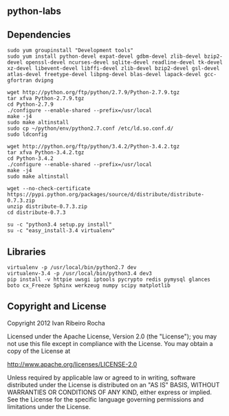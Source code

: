 python-labs
-----------

Dependencies
-----------

```shell
sudo yum groupinstall "Development tools"
sudo yum install python-devel expat-devel gdbm-devel zlib-devel bzip2-devel openssl-devel ncurses-devel sqlite-devel readline-devel tk-devel xz-devel libevent-devel libffi-devel zlib-devel bzip2-devel gsl-devel atlas-devel freetype-devel libpng-devel blas-devel lapack-devel gcc-gfortran dvipng
```

```shell
wget http://python.org/ftp/python/2.7.9/Python-2.7.9.tgz
tar xfva Python-2.7.9.tgz
cd Python-2.7.9
./configure --enable-shared --prefix=/usr/local
make -j4
sudo make altinstall
sudo cp ~/python/env/python2.7.conf /etc/ld.so.conf.d/
sudo ldconfig
```

```shell
wget http://python.org/ftp/python/3.4.2/Python-3.4.2.tgz
tar xfva Python-3.4.2.tgz
cd Python-3.4.2
./configure --enable-shared --prefix=/usr/local
make -j4
sudo make altinstall

wget --no-check-certificate https://pypi.python.org/packages/source/d/distribute/distribute-0.7.3.zip
unzip distribute-0.7.3.zip
cd distribute-0.7.3

su -c "python3.4 setup.py install"
su -c "easy_install-3.4 virtualenv"
```

Libraries
-----------

```shell
virtualenv -p /usr/local/bin/python2.7 dev
virtualenv-3.4 -p /usr/local/bin/python3.4 dev3
pip install -v httpie uwsgi iptools pycrypto redis pymysql glances boto cx_Freeze Sphinx werkzeug numpy scipy matplotlib
```

Copyright and License
---------------------
Copyright 2012 Ivan Ribeiro Rocha

Licensed under the Apache License, Version 2.0 (the "License");
you may not use this file except in compliance with the License.
You may obtain a copy of the License at

   http://www.apache.org/licenses/LICENSE-2.0

Unless required by applicable law or agreed to in writing, software
distributed under the License is distributed on an "AS IS" BASIS,
WITHOUT WARRANTIES OR CONDITIONS OF ANY KIND, either express or implied.
See the License for the specific language governing permissions and
limitations under the License.

[Python]: http://python.org/
